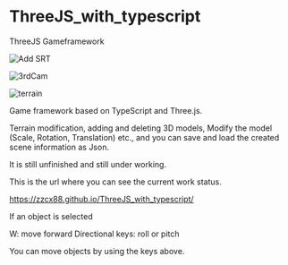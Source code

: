 # ThreeJS_with_typescript
ThreeJS Gameframework

![Add   SRT](https://user-images.githubusercontent.com/28297467/219438755-5855d5c4-f30d-4fdc-8a1c-ab5b8251367e.gif)

![3rdCam](https://user-images.githubusercontent.com/28297467/219438969-336d03b3-00dd-4791-bbc3-f0ef847ae40d.gif)

![terrain](https://user-images.githubusercontent.com/28297467/219438696-46cb1190-487a-4b7f-9601-f2ff767bd79d.gif)

Game framework based on TypeScript and Three.js.

Terrain modification, adding and deleting 3D models,
Modify the model (Scale, Rotation, Translation)
etc., and you can save and load the created scene information as Json.

It is still unfinished and still under working.

This is the url where you can see the current work status.

https://zzcx88.github.io/ThreeJS_with_typescript/

If an object is selected

W: move forward
Directional keys: roll or pitch

You can move objects by using the keys above.

